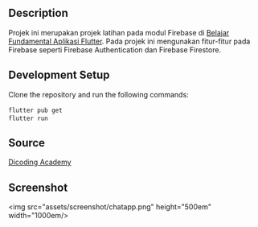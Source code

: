 ## Description

Projek ini merupakan projek latihan pada modul Firebase di [Belajar Fundamental Aplikasi Flutter](https://www.dicoding.com/academies/195). Pada projek ini mengunakan fitur-fitur pada Firebase seperti Firebase Authentication dan Firebase Firestore.

## Development Setup

Clone the repository and run the following commands:

```
flutter pub get
flutter run
```

## Source

[Dicoding Academy](https://www.dicoding.com/academies/14)

## Screenshot

<img src="assets/screenshot/chatapp.png" height="500em" width="1000em/> 
